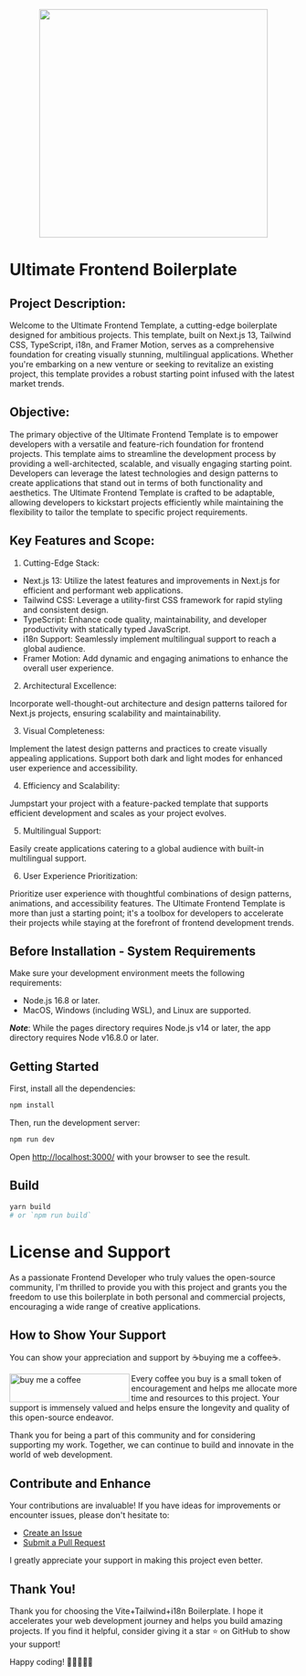 <p align="center"><img src="https://i.imgur.com/R6PtbVq.png" width="400"></p>


# Ultimate Frontend Boilerplate
## Project Description:
Welcome to the Ultimate Frontend Template, a cutting-edge boilerplate designed for ambitious projects. This template, built on Next.js 13, Tailwind CSS, TypeScript, i18n, and Framer Motion, serves as a comprehensive foundation for creating visually stunning, multilingual applications. Whether you're embarking on a new venture or seeking to revitalize an existing project, this template provides a robust starting point infused with the latest market trends.

## Objective:
The primary objective of the Ultimate Frontend Template is to empower developers with a versatile and feature-rich foundation for frontend projects. This template aims to streamline the development process by providing a well-architected, scalable, and visually engaging starting point. Developers can leverage the latest technologies and design patterns to create applications that stand out in terms of both functionality and aesthetics. The Ultimate Frontend Template is crafted to be adaptable, allowing developers to kickstart projects efficiently while maintaining the flexibility to tailor the template to specific project requirements.

## Key Features and Scope:


1. Cutting-Edge Stack:

- Next.js 13: Utilize the latest features and improvements in Next.js for efficient and performant web applications.
- Tailwind CSS: Leverage a utility-first CSS framework for rapid styling and consistent design.
- TypeScript: Enhance code quality, maintainability, and developer productivity with statically typed JavaScript.
- i18n Support: Seamlessly implement multilingual support to reach a global audience.
- Framer Motion: Add dynamic and engaging animations to enhance the overall user experience.

2. Architectural Excellence:

Incorporate well-thought-out architecture and design patterns tailored for Next.js projects, ensuring scalability and maintainability.

3. Visual Completeness:

Implement the latest design patterns and practices to create visually appealing applications.
Support both dark and light modes for enhanced user experience and accessibility.

4. Efficiency and Scalability:

Jumpstart your project with a feature-packed template that supports efficient development and scales as your project evolves.

5. Multilingual Support:

Easily create applications catering to a global audience with built-in multilingual support.

6. User Experience Prioritization:

Prioritize user experience with thoughtful combinations of design patterns, animations, and accessibility features.
The Ultimate Frontend Template is more than just a starting point; it's a toolbox for developers to accelerate their projects while staying at the forefront of frontend development trends.


## Before Installation - System Requirements
Make sure your development environment meets the following requirements:

- Node.js 16.8 or later.
- MacOS, Windows (including WSL), and Linux are supported.

**_Note_**: While the pages directory requires Node.js v14 or later, the app directory requires Node v16.8.0 or later.

## Getting Started

First, install all the dependencies:

```bash
npm install

```

Then, run the development server:

```bash
npm run dev

```

Open <a href="http://localhost:3000/" target="_blank" rel="noreferrer">http://localhost:3000/</a> with your browser to see the result.



## Build

```bash
yarn build
# or `npm run build`
```
# License and Support

As a passionate Frontend Developer who truly values the open-source community, I'm thrilled to provide you with this project and grants you the freedom to use this boilerplate in both personal and commercial projects, encouraging a wide range of creative applications.

## How to Show Your Support

You can show your appreciation and support by ☕buying me a coffee☕.

<p><a href="https://www.buymeacoffee.com/arenadaianadev"> <img align="left" src="https://cdn.buymeacoffee.com/buttons/v2/default-yellow.png" height="50" width="210" alt="buy me a coffee" /></a></p>

Every coffee you buy is a small token of encouragement and helps me allocate more time and resources to this project. Your support is immensely valued and helps ensure the longevity and quality of this open-source endeavor.

Thank you for being a part of this community and for considering supporting my work. Together, we can continue to build and innovate in the world of web development.

## Contribute and Enhance

Your contributions are invaluable! If you have ideas for improvements or encounter issues, please don't hesitate to:

- [Create an Issue](https://github.com/DaianaArena/ultimate-frontend-template/issues/new/choose)
- [Submit a Pull Request](https://github.com/DaianaArena/ultimate-frontend-template/compare)

I greatly appreciate your support in making this project even better.

## Thank You!

Thank you for choosing the Vite+Tailwind+i18n Boilerplate. I hope it accelerates your web development journey and helps you build amazing projects. If you find it helpful, consider giving it a star ⭐️ on GitHub to show your support!

Happy coding! 🚀👨‍💻👩‍💻
